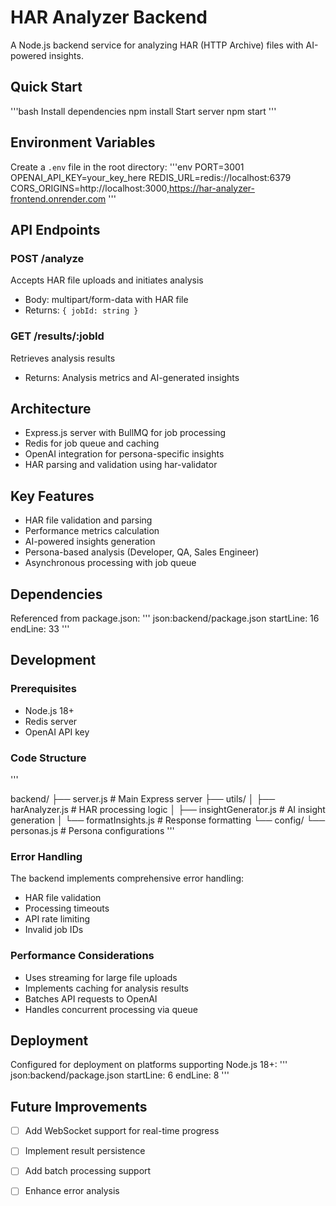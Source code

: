 # HAR Analyzer Backend

A Node.js backend service for analyzing HAR (HTTP Archive) files with AI-powered insights.

## Quick Start
'''bash
Install dependencies
npm install
Start server
npm start
'''

## Environment Variables

Create a `.env` file in the root directory:
'''env
PORT=3001
OPENAI_API_KEY=your_key_here
REDIS_URL=redis://localhost:6379
CORS_ORIGINS=http://localhost:3000,https://har-analyzer-frontend.onrender.com
'''


## API Endpoints

### POST /analyze
Accepts HAR file uploads and initiates analysis
- Body: multipart/form-data with HAR file
- Returns: `{ jobId: string }`

### GET /results/:jobId
Retrieves analysis results
- Returns: Analysis metrics and AI-generated insights

## Architecture

- Express.js server with BullMQ for job processing
- Redis for job queue and caching
- OpenAI integration for persona-specific insights
- HAR parsing and validation using har-validator

## Key Features

- HAR file validation and parsing
- Performance metrics calculation
- AI-powered insights generation
- Persona-based analysis (Developer, QA, Sales Engineer)
- Asynchronous processing with job queue

## Dependencies

Referenced from package.json:
'''
json:backend/package.json
startLine: 16
endLine: 33
'''


## Development

### Prerequisites
- Node.js 18+
- Redis server
- OpenAI API key

### Code Structure
'''

backend/
├── server.js # Main Express server
├── utils/
│ ├── harAnalyzer.js # HAR processing logic
│ ├── insightGenerator.js # AI insight generation
│ └── formatInsights.js # Response formatting
└── config/
└── personas.js # Persona configurations
'''


### Error Handling

The backend implements comprehensive error handling:
- HAR file validation
- Processing timeouts
- API rate limiting
- Invalid job IDs

### Performance Considerations

- Uses streaming for large file uploads
- Implements caching for analysis results
- Batches API requests to OpenAI
- Handles concurrent processing via queue

## Deployment

Configured for deployment on platforms supporting Node.js 18+:
'''
json:backend/package.json
startLine: 6
endLine: 8
'''

## Future Improvements

- [ ] Add WebSocket support for real-time progress
- [ ] Implement result persistence
- [ ] Add batch processing support
- [ ] Enhance error analysis

